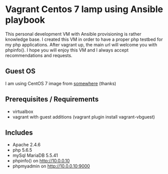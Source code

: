 Vagrant Centos 7 lamp using Ansible playbook
=========================================

This personal development VM with Ansible provisioning is rather knowledge base. I created this VM in order to have a proper php testbed for my php applications. After vagrant up, the main url will welcome you with phpinfo(). I hope you will enjoy this VM and I always accept recommendations and requests.

## Guest OS

I am using CentOS 7 image from [somewhere](https://f0fff3908f081cb6461b407be80daf97f07ac418.googledrive.com/host/0BwtuV7VyVTSkUG1PM3pCeDJ4dVE/centos7.box) (thanks)

## Prerequisites / Requirements

- virtualbox
- vagrant with guest additions (vagrant plugin install vagrant-vbguest)

## Includes

- Apache 2.4.6
- php 5.6.5
- mySql MariaDB 5.5.41
- phpinfo() on http://10.0.0.10
- phpmyadmin on http://10.0.0.10:9000
